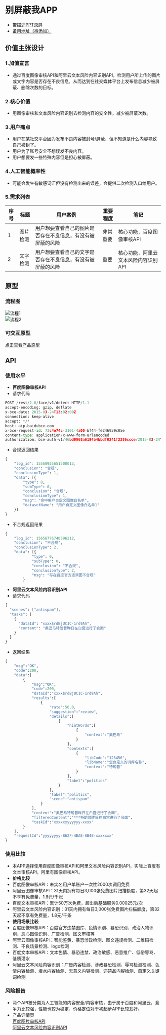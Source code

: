 # 别屏蔽我APP
- [带描述PPT录屏](https://github.com/NFUNM084-CN/API_ML_AI/blob/master/%E6%8A%A5%E5%91%8A.mp4)  
- [备用地址（待添加）]()
## 价值主张设计
### 1.加值宣言
- 通过百度图像审核API和阿里云文本风险内容识别API，检测用户所上传的图片或文字内容是否存在不良信息，从而达到在社交媒体平台上发布信息减少被屏蔽、删除次数的目标。
### 2.核心价值
- 用图像审核和文本风险内容识别去检测内容的安全性，减少被屏蔽次数。
### 3.用户痛点
- 用户在某社交平台因为发布不良内容被封号/屏蔽，但不知道是什么内容导致自己被封了。
- 用户为了账号安全不想误发不良内容。
- 用户想要发一些特殊内容但是担心被屏蔽。
### 4.人工智能概率性
- 可能会发生有敏感词汇但没有检测出来的误差，会提供二次检测入口给用户。
### 5.需求列表
序号|标题|用户案例|重要程度|笔记
---|---|---|---|---
1|图片检测|用户想要查看自己的图片是否存在不良信息，有没有被屏蔽的风险|非常重要|核心功能，百度图像审核API
2|文字检测|用户想要查看自己的文字是否存在不良信息，有没有被屏蔽的风险|重要|核心功能，阿里云文本风险内容识别API

## 原型
### 流程图  
![流程1](https://github.com/NFUNM084-CN/API_ML_AI/blob/master/APP流程1.png "流程1")  
![流程2](https://github.com/NFUNM084-CN/API_ML_AI/blob/master/APP流程2.png "流程2")  
### 可交互原型
[点击查看产品原型]( http://nfunm084.gitee.io/api_final_prototype_c "产品原型")  
## API
### 使用水平
- **百度图像审核API**
- 请求代码
```python
POST /rest/2.0/face/v1/detect HTTP/1.1
accept-encoding: gzip, deflate
x-bce-date: 2015-03-24T13:02:00Z
connection: keep-alive
accept: */*
host: aip.baidubce.com
x-bce-request-id: 73c4e74c-3101-4a00-bf44-fe246959c05e
content-type: application/x-www-form-urlencoded
authorization: bce-auth-v1/46bd9968a6194b4bbdf0341f2286ccce/2015-03-24T13:02:00Z/1800/host;x-bce-date/994014d96b0eb26578e039fa053a4f9003425da4bfedf33f4790882fb4c54903
```  
- 合规返回结果  
```python
{
    "log_id": 15560926651500013,
    "conclusion": "合规",
    "conclusionType": 1,
    "data": [{
        "type": 8,
        "subType": 0,
        "conclusion": "合规",
        "conclusionType": 1,
        "msg": "命中用户自定义图像白名单",
        "datasetName": "用户自定义图像白名单1"
    }]
}
```
- 不合规返回结果
```python
{
    "log_id": 15656776740396212,
    "conclusion": "不合规",
    "conclusionType": 2,
    "data": [{
            "type": 0,
            "subType": 0,
            "conclusion": "不合规",
            "conclusionType": 2,
            "msg": "存在百度官方违禁图不合规"
        }
```  
- **阿里云文本风险内容识别API**
- 请求代码  
```python
{
  "scenes": ["antispam"],
  "tasks": [
    {
      "dataId": "xxxx$rdBjUC1C-1rd9Ah",
      "content": "奥巴马特朗普昨日在白宫进行了会面"
    }
  ]
}
```  
- 返回结果  
```python
{
    "msg":"OK",
    "code":200,
    "data":[
        {
            "msg":"OK",
            "code":200,
            "dataId":"xxxx$rdBjUC1C-1rd9Ah",
            "results":[
                {
                    "rate":50.0,
                    "suggestion":"review",
                    "details":[
                        {
                            "hintWords":[
                                {
                                    "context":"奥巴马"
                                }
                            ],
                            "contexts":[
                                {
                                    "libCode":"123456",
                                    "libName":"您自定义的词库名称",
                                    "context":"特朗普"
                                }
                            ],
                            "label":"politics"
                        }
                    ],
                    "label":"politics",
                    "scene":"antispam"
                }
            ],
            "content":"奥巴马特朗普昨日在白宫进行了会面",
            "filteredContent":"***特朗普昨日在白宫进行了会面",
            "taskId":"xxxxxxyyyyyy-xxxx"
        }
    ],
    "requestId":"yyyyyyyy-862F-4BAE-8B4E-xxxxxxx"
}
```  
### 使用比较
- 本APP选择使用百度图像审核API和阿里文本风险内容识别API，实际上百度有文本审核API，阿里有图像审核API。  
- **价格比较**  
- 百度图像审核API：未实名用户单账户一次性2000次调用免费
- 阿里云图像审核API：31天内拥有每日3,000张免费图片扫描额度，第32天起不享有免费量，1.8元/千张
- 百度文本审核API：累计50万次免费，超出后基础服务0.00025元/次
- 阿里云文本风险内容识别：31天内拥有每日3,000张免费图片扫描额度，第32天起不享有免费量，1.8元/千条
- **使用场景比较**
- 百度图像审核API：百度官方违禁图库、色情识别、暴恐识别、政治人物识别、恶心图像识别、广告检测、图文审核等
- 阿里云图像审核API：智能鉴黄、暴恐涉政检测、图文违规检测、二维码检测、不良场景检测、logo检测
- 百度文本审核API：文本色情、暴恐违禁、政治敏感、恶意推广、低俗辱骂、低质灌水
- 阿里云文本风险内容识别：广告内容检测、涉政暴恐检测、辱骂检测检测、色情内容检测、灌水内容检测、无意义内容检测、违禁品内容检测、自定义关键词检测
### 风险报告
- 两个API被分类为人工智能的内容安全/内容审核，由于属于百度和阿里云，竞争力比较强，性能也较为稳定，价格定位对于初起步APP比较友好。
- 产品详情页  
[百度图片审核API](https://ai.baidu.com/tech/imagecensoring)  
[阿里云文本风险内容识别API](https://ai.aliyun.com/lvwang/text?spm=5176.12825654.h2v3icoap.247.6add2c4aAuI4Ed&aly_as=TP8z0HP8)
